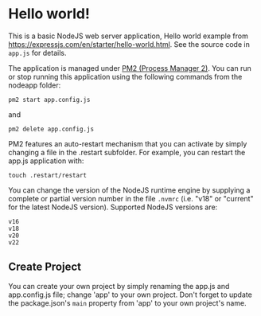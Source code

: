 # Hello world!
This is a basic NodeJS web server application, Hello world example from
https://expressjs.com/en/starter/hello-world.html. See the source code in `app.js` for details.

The application is managed under [PM2 (Process Manager 2)](https://pm2.keymetrics.io). You can run or stop running this application using the following commands from the nodeapp folder:

```
pm2 start app.config.js
```
and
```
pm2 delete app.config.js
```

PM2 features an auto-restart mechanism that you can activate by simply changing a file in the .restart subfolder. For example, you can restart the app.js application with:

```
touch .restart/restart
```

You can change the version of the NodeJS runtime engine by supplying a complete or partial version number in the file `.nvmrc` (i.e. "v18" or "current" for the latest NodeJS version). Supported NodeJS versions are:

```
v16
v18
v20
v22
```

## Create Project
You can create your own project by simply renaming the app.js and app.config.js file; change 'app' to your own project. Don't forget to update the package.json's `main` property from 'app' to your own project's name. 
